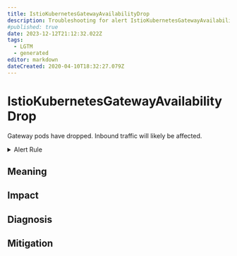 ```yaml
---
title: IstioKubernetesGatewayAvailabilityDrop
description: Troubleshooting for alert IstioKubernetesGatewayAvailabilityDrop
#published: true
date: 2023-12-12T21:12:32.022Z
tags: 
  - LGTM
  - generated
editor: markdown
dateCreated: 2020-04-10T18:32:27.079Z
---
```


# IstioKubernetesGatewayAvailabilityDrop

Gateway pods have dropped. Inbound traffic will likely be affected.

<details>
  <summary>Alert Rule</summary>

{{% rule "istio/istio-internal.yml" "IstioKubernetesGatewayAvailabilityDrop" %}}

{{% comment %}}

```yaml
alert: IstioKubernetesGatewayAvailabilityDrop
expr: min(kube_deployment_status_replicas_available{deployment="istio-ingressgateway", namespace="istio-system"}) without (instance, pod) < 2
for: 1m
labels:
    severity: warning
annotations:
    summary: Istio Kubernetes gateway availability drop (instance {{ $labels.instance }})
    description: |-
        Gateway pods have dropped. Inbound traffic will likely be affected.
          VALUE = {{ $value }}
          LABELS = {{ $labels }}
    runbook: https://github.com/srerun/prometheus-alerts/blob/main/content/runbooks/istio-internal/IstioKubernetesGatewayAvailabilityDrop.md

```

{{% /comment %}}

</details>


## Meaning
[//]: # "Short paragraph that explains what the alert means"


## Impact
[//]: # "What could / will happen if the alert is not addressed"



## Diagnosis
[//]: # "Steps to take to identify the cause of the problem"



## Mitigation
[//]: # "The steps necessary to resolve the alert"
